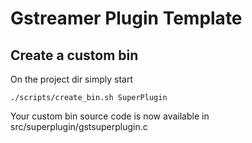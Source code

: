 # Gstreamer Plugin Template

## Create a custom bin

On the project dir simply start

```
./scripts/create_bin.sh SuperPlugin
```

Your custom bin source code is now available in src/superplugin/gstsuperplugin.c